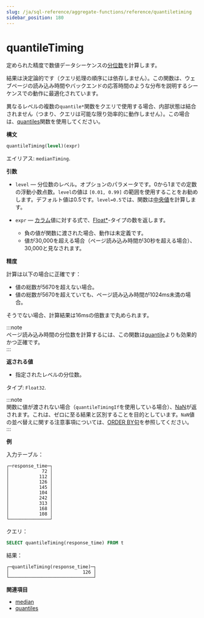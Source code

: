 ```yaml
---  
slug: /ja/sql-reference/aggregate-functions/reference/quantiletiming  
sidebar_position: 180  
---
```


# quantileTiming

定められた精度で数値データシーケンスの[分位数](https://en.wikipedia.org/wiki/Quantile)を計算します。

結果は決定論的です（クエリ処理の順序には依存しません）。この関数は、ウェブページの読み込み時間やバックエンドの応答時間のような分布を説明するシーケンスでの動作に最適化されています。

異なるレベルの複数の`quantile*`関数をクエリで使用する場合、内部状態は結合されません（つまり、クエリは可能な限り効率的に動作しません）。この場合は、[quantiles](../../../sql-reference/aggregate-functions/reference/quantiles.md#quantiles)関数を使用してください。

**構文**

``` sql
quantileTiming(level)(expr)
```

エイリアス: `medianTiming`.

**引数**

- `level` — 分位数のレベル。オプションのパラメータです。0から1までの定数の浮動小数点数。`level`の値は `[0.01, 0.99]` の範囲を使用することをお勧めします。デフォルト値は0.5です。`level=0.5`では、関数は[中央値](https://en.wikipedia.org/wiki/Median)を計算します。

- `expr` — [カラム](../../../sql-reference/syntax.md#syntax-expressions)値に対する式で、[Float\*](../../../sql-reference/data-types/float.md)-タイプの数を返します。

    - 負の値が関数に渡された場合、動作は未定義です。
    - 値が30,000を超える場合（ページ読み込み時間が30秒を超える場合）、30,000と見なされます。

**精度**

計算は以下の場合に正確です：

- 値の総数が5670を超えない場合。
- 値の総数が5670を超えていても、ページ読み込み時間が1024ms未満の場合。

そうでない場合、計算結果は16msの倍数まで丸められます。

:::note  
ページ読み込み時間の分位数を計算するには、この関数は[quantile](../../../sql-reference/aggregate-functions/reference/quantile.md#quantile)よりも効果的かつ正確です。  
:::

**返される値**

- 指定されたレベルの分位数。

タイプ: `Float32`.

:::note    
関数に値が渡されない場合（`quantileTimingIf`を使用している場合）、[NaN](../../../sql-reference/data-types/float.md#data_type-float-nan-inf)が返されます。これは、ゼロに至る結果と区別することを目的としています。`NaN`値の並べ替えに関する注意事項については、[ORDER BY句](../../../sql-reference/statements/select/order-by.md#select-order-by)を参照してください。  
:::

**例**

入力テーブル：

``` text
┌─response_time─┐
│            72 │
│           112 │
│           126 │
│           145 │
│           104 │
│           242 │
│           313 │
│           168 │
│           108 │
└───────────────┘
```

クエリ：

``` sql
SELECT quantileTiming(response_time) FROM t
```

結果：

``` text
┌─quantileTiming(response_time)─┐
│                           126 │
└───────────────────────────────┘
```

**関連項目**

- [median](../../../sql-reference/aggregate-functions/reference/median.md#median)
- [quantiles](../../../sql-reference/aggregate-functions/reference/quantiles.md#quantiles)
